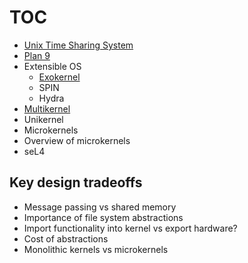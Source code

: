 # TOC
* [Unix Time Sharing System](https://github.com/parasj/papers/blob/master/os_structures/unix.md)
* [Plan 9](https://github.com/parasj/papers/blob/master/os_structures/plan9.md)
* Extensible OS
  * [Exokernel](https://github.com/parasj/papers/blob/master/os_structures/exokernel.md)
  * SPIN
  * Hydra
* [Multikernel](https://github.com/parasj/papers/blob/master/os_structures/multikernel.md)
* Unikernel
* Microkernels
 * Overview of microkernels
 * seL4

## Key design tradeoffs
* Message passing vs shared memory
* Importance of file system abstractions
* Import functionality into kernel vs export hardware?
* Cost of abstractions
* Monolithic kernels vs microkernels
